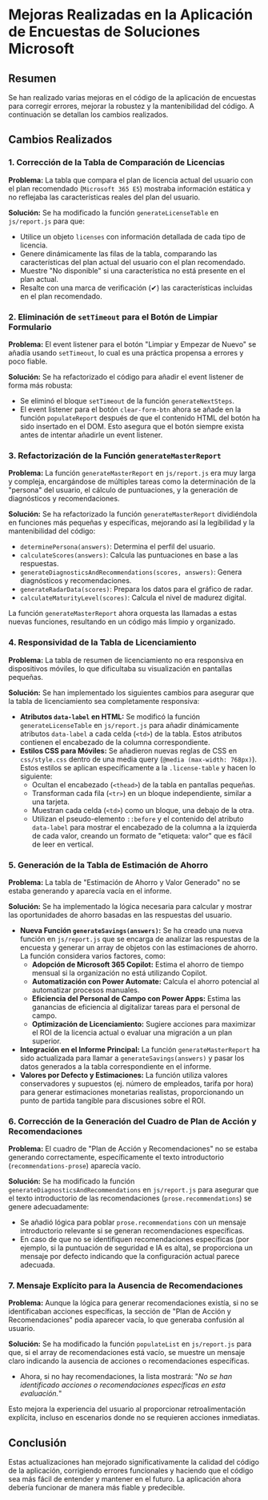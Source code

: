 # Mejoras Realizadas en la Aplicación de Encuestas de Soluciones Microsoft

## Resumen

Se han realizado varias mejoras en el código de la aplicación de encuestas para corregir errores, mejorar la robustez y la mantenibilidad del código. A continuación se detallan los cambios realizados.

## Cambios Realizados

### 1. Corrección de la Tabla de Comparación de Licencias

**Problema:** La tabla que compara el plan de licencia actual del usuario con el plan recomendado (`Microsoft 365 E5`) mostraba información estática y no reflejaba las características reales del plan del usuario.

**Solución:** Se ha modificado la función `generateLicenseTable` en `js/report.js` para que:
- Utilice un objeto `licenses` con información detallada de cada tipo de licencia.
- Genere dinámicamente las filas de la tabla, comparando las características del plan actual del usuario con el plan recomendado.
- Muestre "No disponible" si una característica no está presente en el plan actual.
- Resalte con una marca de verificación (✔) las características incluidas en el plan recomendado.

### 2. Eliminación de `setTimeout` para el Botón de Limpiar Formulario

**Problema:** El event listener para el botón "Limpiar y Empezar de Nuevo" se añadía usando `setTimeout`, lo cual es una práctica propensa a errores y poco fiable.

**Solución:** Se ha refactorizado el código para añadir el event listener de forma más robusta:
- Se eliminó el bloque `setTimeout` de la función `generateNextSteps`.
- El event listener para el botón `clear-form-btn` ahora se añade en la función `populateReport` después de que el contenido HTML del botón ha sido insertado en el DOM. Esto asegura que el botón siempre exista antes de intentar añadirle un event listener.

### 3. Refactorización de la Función `generateMasterReport`

**Problema:** La función `generateMasterReport` en `js/report.js` era muy larga y compleja, encargándose de múltiples tareas como la determinación de la "persona" del usuario, el cálculo de puntuaciones, y la generación de diagnósticos y recomendaciones.

**Solución:** Se ha refactorizado la función `generateMasterReport` dividiéndola en funciones más pequeñas y específicas, mejorando así la legibilidad y la mantenibilidad del código:
- `determinePersona(answers)`: Determina el perfil del usuario.
- `calculateScores(answers)`: Calcula las puntuaciones en base a las respuestas.
- `generateDiagnosticsAndRecommendations(scores, answers)`: Genera diagnósticos y recomendaciones.
- `generateRadarData(scores)`: Prepara los datos para el gráfico de radar.
- `calculateMaturityLevel(scores)`: Calcula el nivel de madurez digital.

La función `generateMasterReport` ahora orquesta las llamadas a estas nuevas funciones, resultando en un código más limpio y organizado.

### 4. Responsividad de la Tabla de Licenciamiento

**Problema:** La tabla de resumen de licenciamiento no era responsiva en dispositivos móviles, lo que dificultaba su visualización en pantallas pequeñas.

**Solución:** Se han implementado los siguientes cambios para asegurar que la tabla de licenciamiento sea completamente responsiva:
- **Atributos `data-label` en HTML:** Se modificó la función `generateLicenseTable` en `js/report.js` para añadir dinámicamente atributos `data-label` a cada celda (`<td>`) de la tabla. Estos atributos contienen el encabezado de la columna correspondiente.
- **Estilos CSS para Móviles:** Se añadieron nuevas reglas de CSS en `css/style.css` dentro de una media query (`@media (max-width: 768px)`). Estos estilos se aplican específicamente a la `.license-table` y hacen lo siguiente:
    - Ocultan el encabezado (`<thead>`) de la tabla en pantallas pequeñas.
    - Transforman cada fila (`<tr>`) en un bloque independiente, similar a una tarjeta.
    - Muestran cada celda (`<td>`) como un bloque, una debajo de la otra.
    - Utilizan el pseudo-elemento `::before` y el contenido del atributo `data-label` para mostrar el encabezado de la columna a la izquierda de cada valor, creando un formato de "etiqueta: valor" que es fácil de leer en vertical.

### 5. Generación de la Tabla de Estimación de Ahorro

**Problema:** La tabla de "Estimación de Ahorro y Valor Generado" no se estaba generando y aparecía vacía en el informe.

**Solución:** Se ha implementado la lógica necesaria para calcular y mostrar las oportunidades de ahorro basadas en las respuestas del usuario.
- **Nueva Función `generateSavings(answers)`:** Se ha creado una nueva función en `js/report.js` que se encarga de analizar las respuestas de la encuesta y generar un array de objetos con las estimaciones de ahorro. La función considera varios factores, como:
    - **Adopción de Microsoft 365 Copilot:** Estima el ahorro de tiempo mensual si la organización no está utilizando Copilot.
    - **Automatización con Power Automate:** Calcula el ahorro potencial al automatizar procesos manuales.
    - **Eficiencia del Personal de Campo con Power Apps:** Estima las ganancias de eficiencia al digitalizar tareas para el personal de campo.
    - **Optimización de Licenciamiento:** Sugiere acciones para maximizar el ROI de la licencia actual o evaluar una migración a un plan superior.
- **Integración en el Informe Principal:** La función `generateMasterReport` ha sido actualizada para llamar a `generateSavings(answers)` y pasar los datos generados a la tabla correspondiente en el informe.
- **Valores por Defecto y Estimaciones:** La función utiliza valores conservadores y supuestos (ej. número de empleados, tarifa por hora) para generar estimaciones monetarias realistas, proporcionando un punto de partida tangible para discusiones sobre el ROI.

### 6. Corrección de la Generación del Cuadro de Plan de Acción y Recomendaciones

**Problema:** El cuadro de "Plan de Acción y Recomendaciones" no se estaba generando correctamente, específicamente el texto introductorio (`recommendations-prose`) aparecía vacío.

**Solución:** Se ha modificado la función `generateDiagnosticsAndRecommendations` en `js/report.js` para asegurar que el texto introductorio de las recomendaciones (`prose.recommendations`) se genere adecuadamente:
- Se añadió lógica para poblar `prose.recommendations` con un mensaje introductorio relevante si se generan recomendaciones específicas.
- En caso de que no se identifiquen recomendaciones específicas (por ejemplo, si la puntuación de seguridad e IA es alta), se proporciona un mensaje por defecto indicando que la configuración actual parece adecuada.

### 7. Mensaje Explícito para la Ausencia de Recomendaciones

**Problema:** Aunque la lógica para generar recomendaciones existía, si no se identificaban acciones específicas, la sección de "Plan de Acción y Recomendaciones" podía aparecer vacía, lo que generaba confusión al usuario.

**Solución:** Se ha modificado la función `populateList` en `js/report.js` para que, si el array de recomendaciones está vacío, se muestre un mensaje claro indicando la ausencia de acciones o recomendaciones específicas.
- Ahora, si no hay recomendaciones, la lista mostrará: "<em>No se han identificado acciones o recomendaciones específicas en esta evaluación.</em>"

Esto mejora la experiencia del usuario al proporcionar retroalimentación explícita, incluso en escenarios donde no se requieren acciones inmediatas.

## Conclusión

Estas actualizaciones han mejorado significativamente la calidad del código de la aplicación, corrigiendo errores funcionales y haciendo que el código sea más fácil de entender y mantener en el futuro. La aplicación ahora debería funcionar de manera más fiable y predecible.

